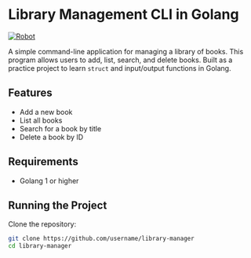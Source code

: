 # Library Management CLI in Golang

 [![Robot](https://img.shields.io/badge/Robot-00ADD8?style=flat&logo=robot&logoColor=white)](https://sites.google.com/view/tavakoli/home)

A simple command-line application for managing a library of books. This program allows users to add, list, search, and delete books. Built as a practice project to learn `struct` and input/output functions in Golang.

## Features
- Add a new book
- List all books
- Search for a book by title
- Delete a book by ID

## Requirements
- Golang 1 or higher

## Running the Project

Clone the repository:
```bash
git clone https://github.com/username/library-manager
cd library-manager
